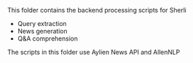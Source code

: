 
This folder contains the backend processing scripts for Sherli
- Query extraction
- News generation
- Q&A comprehension 

The scripts in this folder use Aylien News API and AllenNLP 
